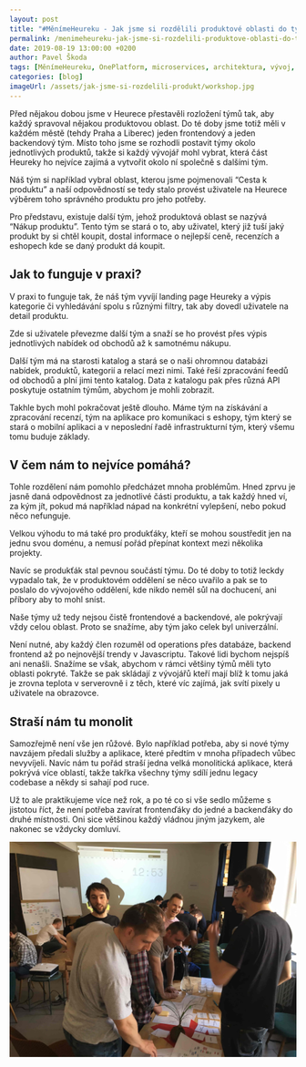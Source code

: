 ```yaml
---
layout: post
title: "#MěnímeHeureku - Jak jsme si rozdělili produktové oblasti do týmů?"
permalink: /menimeheureku-jak-jsme-si-rozdelili-produktove-oblasti-do-tymu/
date: 2019-08-19 13:00:00 +0200
author: Pavel Škoda
tags: [MěnímeHeureku, OnePlatform, microservices, architektura, vývoj, produkt]
categories: [blog]
imageUrl: /assets/jak-jsme-si-rozdelili-produkt/workshop.jpg
---
```

Před nějakou dobou jsme v Heurece přestavěli rozložení týmů tak, aby každý spravoval nějakou produktovou oblast. Do té doby jsme totiž měli v každém městě (tehdy Praha a Liberec) jeden frontendový a jeden backendový tým. Místo toho jsme se rozhodli postavit týmy okolo jednotlivých produktů, takže si každý vývojář mohl vybrat, která část Heureky ho nejvíce zajímá a vytvořit okolo ní společně s dalšími tým.

Náš tým si například vybral oblast, kterou jsme pojmenovali “Cesta k produktu” a naší odpovědností se tedy stalo provést uživatele na Heurece výběrem toho správného produktu pro jeho potřeby.

Pro představu, existuje další tým, jehož produktová oblast se nazývá “Nákup produktu”. Tento tým se stará o to, aby uživatel, který již tuší jaký produkt by si chtěl koupit, dostal informace o nejlepší ceně, recenzích a eshopech kde se daný produkt dá koupit.


## Jak to funguje v praxi?

V praxi to funguje tak, že náš tým vyvíjí landing page Heureky a výpis kategorie či vyhledávání spolu s různými filtry, tak aby dovedl uživatele na detail produktu.

Zde si uživatele převezme další tým a snaží se ho provést přes výpis jednotlivých nabídek od obchodů až k samotnému nákupu.

Další tým má na starosti katalog a stará se o naši ohromnou databázi nabídek, produktů, kategorií a relací mezi nimi. Také řeší zpracování feedů od obchodů a plní jimi tento katalog. Data z katalogu pak přes různá API poskytuje ostatním týmům, abychom je mohli zobrazit.

Takhle bych mohl pokračovat ještě dlouho. Máme tým na získávání a zpracování recenzí, tým na aplikace pro komunikaci s eshopy, tým který se stará o mobilní aplikaci a v neposlední řadě infrastrukturní tým, který všemu tomu buduje základy.


## V čem nám to nejvíce pomáhá?

Tohle rozdělení nám pomohlo předcházet mnoha problémům. Hned zprvu je jasně daná odpovědnost za jednotlivé části produktu, a tak každý hned ví, za kým jít, pokud má například nápad na konkrétní vylepšení, nebo pokud něco nefunguje.

Velkou výhodu to má také pro produkťáky, kteří se mohou soustředit jen na jednu svou doménu, a nemusí pořád přepínat kontext mezi několika projekty.

Navíc se produkťák stal pevnou součástí týmu. Do té doby to totiž leckdy vypadalo tak, že v produktovém oddělení se něco uvařilo a pak se to poslalo do vývojového oddělení, kde nikdo neměl sůl na dochucení, ani příbory aby to mohl sníst.

Naše týmy už tedy nejsou čistě frontendové a backendové, ale pokrývají vždy celou oblast. Proto se snažíme, aby tým jako celek byl univerzální.

Není nutné, aby každý člen rozuměl od operations přes databáze, backend frontend až po nejnovější trendy v Javascriptu. Takové lidi bychom nejspíš ani nenašli. Snažíme se však, abychom v rámci většiny týmů měli tyto oblasti pokryté. Takže se pak skládají z vývojářů kteří mají blíž k tomu jaká je zrovna teplota v serverovně i z těch, které víc zajímá, jak svítí pixely u uživatele na obrazovce.


## Straší nám tu monolit

Samozřejmě není vše jen růžové. Bylo například potřeba, aby si nové týmy navzájem předali služby a aplikace, které předtím v mnoha případech vůbec nevyvíjeli. Navíc nám tu pořád straší jedna velká monolitická aplikace, která pokrývá více oblastí, takže takřka všechny týmy sdílí jednu legacy codebase a někdy si sahají pod ruce.

Už to ale praktikujeme více než rok, a po té co si vše sedlo můžeme s jistotou říct, že není potřeba zavírat frontenďáky do jedné a backenďáky do druhé místnosti. Oni sice většinou každý vládnou jiným jazykem, ale nakonec se vždycky domluví.


![Workshop, Liberec 2018](/assets/jak-jsme-si-rozdelili-produkt/workshop.jpg)